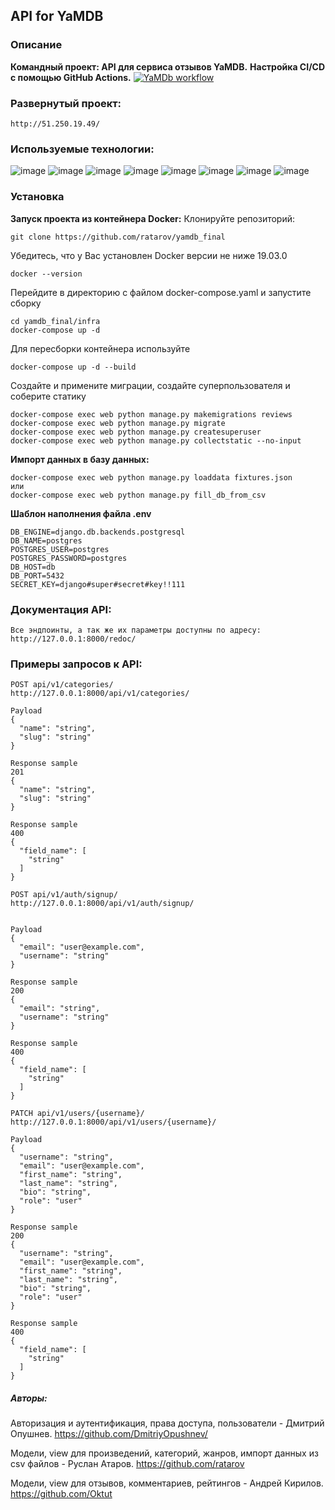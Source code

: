 ## API for YaMDB
### Описание
**Командный проект: API для сервиса отзывов YaMDB.**
**Настройка CI/CD с помощью GitHub Actions.** [![YaMDb workflow](https://github.com/ratarov/yamdb_final/actions/workflows/yamdb_workflow.yml/badge.svg)](https://github.com/ratarov/yamdb_final/actions/workflows/yamdb_workflow.yml)

### Развернутый проект:
```
http://51.250.19.49/
```

### Используемые технологии:
![image](https://img.shields.io/badge/Python-FFD43B?style=for-the-badge&logo=python&logoColor=blue)
![image](https://img.shields.io/badge/SQLite-07405E?style=for-the-badge&logo=sqlite&logoColor=white)
![image](https://img.shields.io/badge/Django-092E20?style=for-the-badge&logo=django&logoColor=green)
![image](https://img.shields.io/badge/django%20rest-ff1709?style=for-the-badge&logo=django&logoColor=white)
![image](https://img.shields.io/badge/VSCode-0078D4?style=for-the-badge&logo=visual%20studio%20code&logoColor=white)
![image](https://img.shields.io/badge/GitHub-100000?style=for-the-badge&logo=github&logoColor=white)
![image](https://img.shields.io/badge/Docker-2CA5E0?style=for-the-badge&logo=docker&logoColor=white)
![image](https://img.shields.io/badge/Nginx-009639?style=for-the-badge&logo=nginx&logoColor=white)

### Установка
**Запуск проекта из контейнера Docker:**
Клонируйте репозиторий:
```
git clone https://github.com/ratarov/yamdb_final
```
Убедитесь, что у Вас установлен Docker версии не ниже 19.03.0
```
docker --version
```
Перейдите в директорию с файлом docker-compose.yaml и запустите сборку
```
cd yamdb_final/infra
docker-compose up -d
```
Для пересборки контейнера используйте
```
docker-compose up -d --build
```
Создайте и примените миграции, создайте суперпользователя и соберите статику
```
docker-compose exec web python manage.py makemigrations reviews
docker-compose exec web python manage.py migrate
docker-compose exec web python manage.py createsuperuser
docker-compose exec web python manage.py collectstatic --no-input
```
**Импорт данных в базу данных:**
```
docker-compose exec web python manage.py loaddata fixtures.json
или
docker-compose exec web python manage.py fill_db_from_csv
```
**Шаблон наполнения файла .env**
```
DB_ENGINE=django.db.backends.postgresql
DB_NAME=postgres
POSTGRES_USER=postgres
POSTGRES_PASSWORD=postgres
DB_HOST=db
DB_PORT=5432
SECRET_KEY=django#super#secret#key!!111
```
### Документация API:
```
Все эндпоинты, а так же их параметры доступны по адресу: 
http://127.0.0.1:8000/redoc/
```

### Примеры запросов к API:
```
POST api/v1/categories/
http://127.0.0.1:8000/api/v1/categories/

Payload
{
  "name": "string",
  "slug": "string"
}

Response sample
201
{
  "name": "string",
  "slug": "string"
}

Response sample
400
{
  "field_name": [
    "string"
  ]
}
```
```
POST api/v1/auth/signup/
http://127.0.0.1:8000/api/v1/auth/signup/


Payload
{
  "email": "user@example.com",
  "username": "string"
}

Response sample
200
{
  "email": "string",
  "username": "string"
}

Response sample
400
{
  "field_name": [
    "string"
  ]
}

```
```
PATCH api/v1/users/{username}/
http://127.0.0.1:8000/api/v1/users/{username}/

Payload
{
  "username": "string",
  "email": "user@example.com",
  "first_name": "string",
  "last_name": "string",
  "bio": "string",
  "role": "user"
}

Response sample
200
{
  "username": "string",
  "email": "user@example.com",
  "first_name": "string",
  "last_name": "string",
  "bio": "string",
  "role": "user"
}

Response sample
400
{
  "field_name": [
    "string"
  ]
}
```
##### Авторы:
Авторизация и аутентификация, права доступа, пользователи - Дмитрий Опушнев.
https://github.com/DmitriyOpushnev/

Модели, view для произведений, категорий, жанров, импорт данных из csv файлов - Руслан Атаров.
https://github.com/ratarov

Модели, view для отзывов, комментариев, рейтингов - Андрей Кирилов.
https://github.com/Oktut